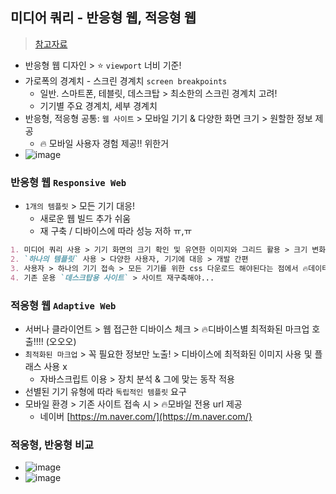 ## 미디어 쿼리 - 반응형 웹, 적응형 웹
> [참고자료](https://uxkm.io/publishing/css/03-cssMiddleclass/09-css_media_part2#gsc.tab=0)
- 반응형 웹 디자인 > ⭐ `viewport` 너비 기준!
- 가로폭의 경계치 - 스크린 경계치 `screen breakpoints`
  - 일반. 스마트폰, 테블릿, 데스크탑 > 최소한의 스크린 경계치 고려!
  - 기기별 주요 경계치, 세부 경계치
- 반응형, 적응형 공통: `웹 사이트` > 모바일 기기 & 다양한 화면 크기 > 원할한 정보 제공
   - 🔥 모바일 사용자 경험 제공!! 위한거
- ![image](https://github.com/hyunolike/info-docs/assets/61215550/88c509ec-bcb8-414e-b361-bfbb4d4aed54)
### 반응형 웹 `Responsive Web`
- `1개의 템플릿` > 모든 기기 대응!
  - 새로운 웹 빌드 추가 쉬움
  - 재 구축 / 디바이스에 따라 성능 저하 ㅠ,ㅠ
```md
1. 미디어 쿼리 사용 > 기기 화면의 크기 확인 및 유연한 이미지와 그리드 활용 > 크기 변화에 따라 페이지의 크기 및 레이아웃 조절
2. `하나의 템플릿` 사용 > 다양한 사용자, 기기에 대응 > 개발 간편
3. 사용자 > 하나의 기기 접속 > 모든 기기를 위한 css 다운로드 해야된다는 점에서 🔥데이터 낭비 / 로딩 시간 늘리는 단점
4. 기존 운용 `데스크탑용 사이트` > 사이트 재구축해야...
```
 ### 적응형 웹 `Adaptive Web`
- 서버나 클라이언트 > 웹 접근한 디바이스 체크 > 🔥디바이스별 최적화된 마크업 호출!!!! (오오오)
- `최적화된 마크업` > 꼭 필요한 정보만 노출! > 디바이스에 최적화된 이미지 사용 및 플래스 사용 x
  - 자바스크립트 이용 > 장치 분석 & 그에 맞는 동작 적용
- 선별된 기기 유형에 따라 `독립적인 템플릿` 요구
- 모바일 환경 > 기존 사이트 접속 시 > 🔥모바일 전용 url 제공
  - 네이버 [https://m.naver.com/](https://m.naver.com/}
 
### 적응형, 반응형 비교
- ![image](https://github.com/hyunolike/info-docs/assets/61215550/dd4a6e3a-c67e-4746-9343-d5788fa3c212)
- ![image](https://github.com/hyunolike/info-docs/assets/61215550/659b8abb-1ce0-4dec-ba80-88d0461371a3)

